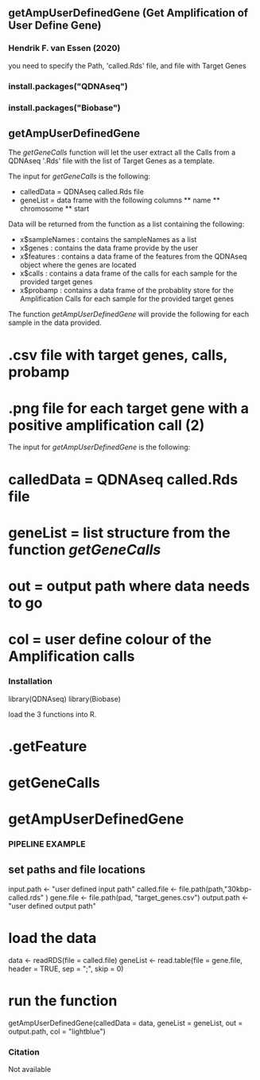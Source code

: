 ## getAmpUserDefinedGene (Get Amplification of User Define Gene)
### Hendrik F. van Essen (2020)

you need to specify the Path, 'called.Rds' file, and file with Target Genes

### install.packages("QDNAseq")
### install.packages("Biobase")

## getAmpUserDefinedGene
The *getGeneCalls* function will let the user extract all the Calls from a QDNAseq '.Rds' file with the list of Target Genes as a template.

The input for *getGeneCalls* is the following:
* calledData = QDNAseq called.Rds file
* geneList = data frame with the following columns
** name
** chromosome
** start

Data will be returned from the function as a list containing the following:
* x$sampleNames : contains the sampleNames as a list
* x$genes : contains the data frame provide by the user
* x$features : contains a data frame of the features from the QDNAseq object where the genes are located
* x$calls : contains a data frame of the calls for each sample for the provided target genes
* x$probamp : contains a data frame of the probablity store for the Amplification Calls for each sample for the provided target genes

The function *getAmpUserDefinedGene* will provide the following for each sample in the data provided.
# .csv file with target genes, calls, probamp
# .png file for each target gene with a positive amplification call (2)

The input for *getAmpUserDefinedGene* is the following:
# calledData = QDNAseq called.Rds file
# geneList = list structure from the function *getGeneCalls*
# out = output path where data needs to go
# col = user define colour of the Amplification calls

### Installation
library(QDNAseq)
library(Biobase)

load the 3 functions into R.
# .getFeature
# getGeneCalls
# getAmpUserDefinedGene

### PIPELINE EXAMPLE
## set paths and file locations
input.path <- "user defined input path"
called.file <- file.path(path,"30kbp-called.rds" )
gene.file <- file.path(pad, "target_genes.csv")
output.path <- "user defined output path"

# load the data 
data <- readRDS(file = called.file)
geneList <- read.table(file = gene.file, header = TRUE, sep = ";", skip = 0)

# run the function
getAmpUserDefinedGene(calledData = data, geneList = geneList, out = output.path, col = "lightblue")

### Citation
Not available
